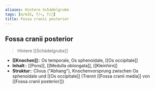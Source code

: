 ```yaml
---
aliases: Hintere Schädelgrube
tags: [m/m15, f/💀, f/🧠]
title: Fossa cranii posterior
---
```

## Fossa cranii posterior
> Hintere [[Schädelgrube]]
 - **[[Knochen]]**:: Os temporale, Os sphenoidale, [[Os occipitale]]
- **Inhalt**:: [[Pons]], [[Medulla oblongata]], [[Kleinhirn]]
- **Struktur**:: Clivus ("Abhang"), Knochenvorsprung zwischen Os sphenoidale und [[Os occipitale]] (Trennt [[Fossa cranii media]] von [[Fossa cranii posterior]])